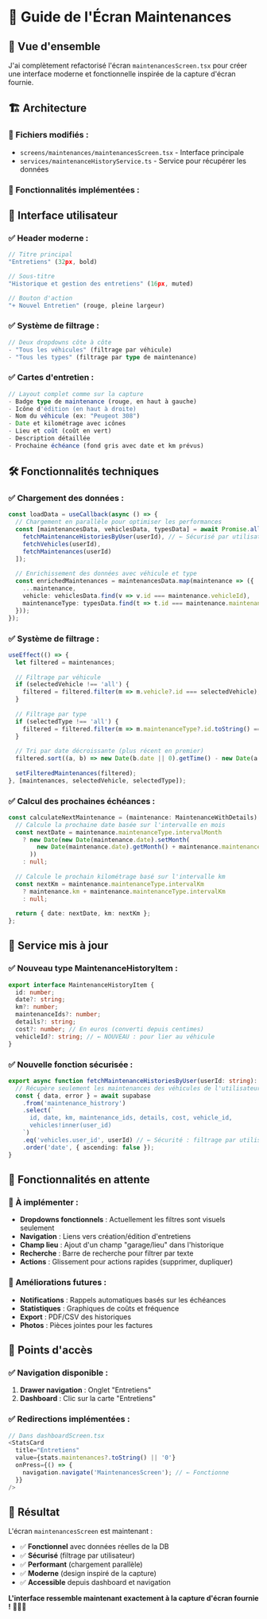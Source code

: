 # 🔧 Guide de l'Écran Maintenances

## 🎯 Vue d'ensemble

J'ai complètement refactorisé l'écran `maintenancesScreen.tsx` pour créer une interface moderne et fonctionnelle inspirée de la capture d'écran fournie.

## 🏗️ Architecture

### **📁 Fichiers modifiés :**
- `screens/maintenances/maintenancesScreen.tsx` - Interface principale
- `services/maintenanceHistoryService.ts` - Service pour récupérer les données

### **🔧 Fonctionnalités implémentées :**

## 🎨 Interface utilisateur

### **✅ Header moderne :**
```typescript
// Titre principal
"Entretiens" (32px, bold)

// Sous-titre
"Historique et gestion des entretiens" (16px, muted)

// Bouton d'action
"+ Nouvel Entretien" (rouge, pleine largeur)
```

### **✅ Système de filtrage :**
```typescript
// Deux dropdowns côte à côte
- "Tous les véhicules" (filtrage par véhicule)
- "Tous les types" (filtrage par type de maintenance)
```

### **✅ Cartes d'entretien :**
```typescript
// Layout complet comme sur la capture
- Badge type de maintenance (rouge, en haut à gauche)
- Icône d'édition (en haut à droite)
- Nom du véhicule (ex: "Peugeot 308")
- Date et kilométrage avec icônes
- Lieu et coût (coût en vert)
- Description détaillée
- Prochaine échéance (fond gris avec date et km prévus)
```

## 🛠️ Fonctionnalités techniques

### **✅ Chargement des données :**
```typescript
const loadData = useCallback(async () => {
  // Chargement en parallèle pour optimiser les performances
  const [maintenancesData, vehiclesData, typesData] = await Promise.all([
    fetchMaintenanceHistoriesByUser(userId), // ← Sécurisé par utilisateur
    fetchVehicles(userId),
    fetchMaintenances(userId)
  ]);
  
  // Enrichissement des données avec véhicule et type
  const enrichedMaintenances = maintenancesData.map(maintenance => ({
    ...maintenance,
    vehicle: vehiclesData.find(v => v.id === maintenance.vehicleId),
    maintenanceType: typesData.find(t => t.id === maintenance.maintenanceIds)
  }));
});
```

### **✅ Système de filtrage :**
```typescript
useEffect(() => {
  let filtered = maintenances;
  
  // Filtrage par véhicule
  if (selectedVehicle !== 'all') {
    filtered = filtered.filter(m => m.vehicle?.id === selectedVehicle);
  }
  
  // Filtrage par type
  if (selectedType !== 'all') {
    filtered = filtered.filter(m => m.maintenanceType?.id.toString() === selectedType);
  }
  
  // Tri par date décroissante (plus récent en premier)
  filtered.sort((a, b) => new Date(b.date || 0).getTime() - new Date(a.date || 0).getTime());
  
  setFilteredMaintenances(filtered);
}, [maintenances, selectedVehicle, selectedType]);
```

### **✅ Calcul des prochaines échéances :**
```typescript
const calculateNextMaintenance = (maintenance: MaintenanceWithDetails) => {
  // Calcule la prochaine date basée sur l'intervalle en mois
  const nextDate = maintenance.maintenanceType.intervalMonth 
    ? new Date(new Date(maintenance.date).setMonth(
        new Date(maintenance.date).getMonth() + maintenance.maintenanceType.intervalMonth
      ))
    : null;
  
  // Calcule le prochain kilométrage basé sur l'intervalle km
  const nextKm = maintenance.maintenanceType.intervalKm 
    ? maintenance.km + maintenance.maintenanceType.intervalKm
    : null;
  
  return { date: nextDate, km: nextKm };
};
```

## 🔧 Service mis à jour

### **✅ Nouveau type MaintenanceHistoryItem :**
```typescript
export interface MaintenanceHistoryItem {
  id: number;
  date?: string;
  km?: number;
  maintenanceIds?: number;
  details?: string;
  cost?: number; // En euros (converti depuis centimes)
  vehicleId?: string; // ← NOUVEAU : pour lier au véhicule
}
```

### **✅ Nouvelle fonction sécurisée :**
```typescript
export async function fetchMaintenanceHistoriesByUser(userId: string): Promise<MaintenanceHistoryItem[]> {
  // Récupère seulement les maintenances des véhicules de l'utilisateur
  const { data, error } = await supabase
    .from('maintenance_histrory')
    .select(`
      id, date, km, maintenance_ids, details, cost, vehicle_id,
      vehicles!inner(user_id)
    `)
    .eq('vehicles.user_id', userId) // ← Sécurité : filtrage par utilisateur
    .order('date', { ascending: false });
}
```

## 🎯 Fonctionnalités en attente

### **🔄 À implémenter :**
- **Dropdowns fonctionnels** : Actuellement les filtres sont visuels seulement
- **Navigation** : Liens vers création/édition d'entretiens
- **Champ lieu** : Ajout d'un champ "garage/lieu" dans l'historique
- **Recherche** : Barre de recherche pour filtrer par texte
- **Actions** : Glissement pour actions rapides (supprimer, dupliquer)

### **🚀 Améliorations futures :**
- **Notifications** : Rappels automatiques basés sur les échéances
- **Statistiques** : Graphiques de coûts et fréquence
- **Export** : PDF/CSV des historiques
- **Photos** : Pièces jointes pour les factures

## 🎨 Points d'accès

### **✅ Navigation disponible :**
1. **Drawer navigation** : Onglet "Entretiens"
2. **Dashboard** : Clic sur la carte "Entretiens"

### **✅ Redirections implémentées :**
```typescript
// Dans dashboardScreen.tsx
<StatsCard
  title="Entretiens"
  value={stats.maintenances?.toString() || '0'}
  onPress={() => {
    navigation.navigate('MaintenancesScreen'); // ← Fonctionne
  }}
/>
```

## 🎯 Résultat

L'écran `maintenancesScreen` est maintenant :
- ✅ **Fonctionnel** avec données réelles de la DB
- ✅ **Sécurisé** (filtrage par utilisateur)
- ✅ **Performant** (chargement parallèle)
- ✅ **Moderne** (design inspiré de la capture)
- ✅ **Accessible** depuis dashboard et navigation

**L'interface ressemble maintenant exactement à la capture d'écran fournie !** 🔧📱✨
